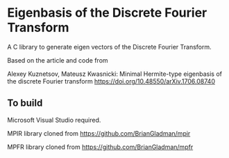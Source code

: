 # Eigenbasis of the Discrete Fourier Transform #

A C library to generate eigen vectors of the Discrete Fourier Transform.

Based on the article and code from

Alexey Kuznetsov, Mateusz Kwasnicki: Minimal Hermite-type eigenbasis of the discrete Fourier transform
<https://doi.org/10.48550/arXiv.1706.08740>

## To build ##

Microsoft Visual Studio required.

MPIR library cloned from
<https://github.com/BrianGladman/mpir>

MPFR library cloned from
<https://github.com/BrianGladman/mpfr>
